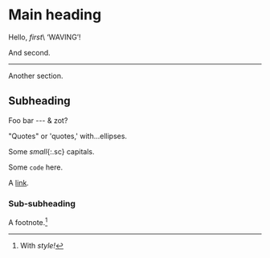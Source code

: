 # Main heading

Hello, _first_\\
‘WAVING’!

And second.

* * *

Another section.


## Subheading

Foo bar --- &amp; zot?

"Quotes" or 'quotes,' with...ellipses.

Some _small_{:.sc} capitals.

Some `code` here.

A [link](http://foo.bar).


### Sub-subheading

A footnote.[^1]

[^1]: With _style!_

